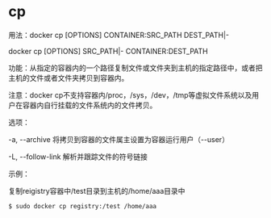# cp<a name="ZH-CN_TOPIC_0184808241"></a>

用法：docker cp \[OPTIONS\] CONTAINER:SRC\_PATH DEST\_PATH|-

docker cp \[OPTIONS\] SRC\_PATH|- CONTAINER:DEST\_PATH

功能：从指定的容器内的一个路径复制文件或文件夹到主机的指定路径中，或者把主机的文件或者文件夹拷贝到容器内。

注意：docker cp不支持容器内/proc，/sys，/dev，/tmp等虚拟文件系统以及用户在容器内自行挂载的文件系统内的文件拷贝。

选项：

-a, --archive	将拷贝到容器的文件属主设置为容器运行用户（--user）

-L, --follow-link   解析并跟踪文件的符号链接

示例：

复制reigistry容器中/test目录到主机的/home/aaa目录中

```
$ sudo docker cp registry:/test /home/aaa
```

